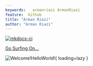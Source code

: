 ```yaml
---
keywords:   armanriazi ArmanRiazi
feature:  Github 
title: "Arman Riazi"
author: "Arman Riazi"
---
```

[![mkdocs-ci](https://github.com/armanriazi/armanriazi.github.io/actions/workflows/ci.yml/badge.svg?branch=master)](https://github.com/armanriazi/armanriazi.github.io/actions/workflows/ci.yml)

[Go Surfing On...](public/public.md)

![Welcome!HelloWorld!](https://ipfs.io/ipfs/QmXEvRE4sRszXSCPTVFu71mSkXNcGedwa3hBiv8ZkbhhUh){ loading=lazy }

